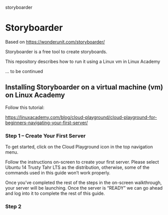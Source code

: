 storyboarder
# Storyboarder

Based on https://wonderunit.com/storyboarder/

Storyboarder is a free tool to create storyboards.

This repository describes how to run it using a Linux vm in Linux Academy

... to be continued

## Installing Storyboarder on a virtual machine (vm) on Linux Academy

Follow this tutorial: 

https://linuxacademy.com/blog/cloud-playground/cloud-playground-for-beginners-navigating-your-first-server/

### Step 1 – Create Your First Server
To get started, click on the Cloud Playground icon in the top navigation menu.

Follow the instructions on-screen to create your first server. Please select Ubuntu 14 Trusty Tahr LTS as the distribution, otherwise, some of the commands used in this guide won’t work properly.

Once you’ve completed the rest of the steps in the on-screen walkthrough, your server will be launching. Once the server is “READY” we can go ahead and log into it to complete the rest of this guide.


### Step 2
